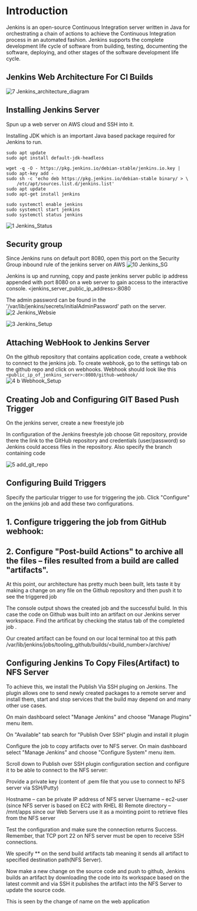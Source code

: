 # Introduction

Jenkins is an open-source Continuous Integration server written in Java for orchestrating a chain of actions to achieve the Continuous Integration process in an automated fashion. Jenkins supports the complete development life cycle of software from building, testing, documenting the software, deploying, and other stages of the software development life cycle.

## Jenkins Web Architecture For CI Builds

![7 Jenkins_architecture_diagram](https://github.com/lucm9/My-Personal-Project-Documentation/assets/96879757/438c9ef3-0318-4b2c-9780-b1dba4adfaac)

## Installing Jenkins Server
Spun up a web server on AWS cloud and SSH into it.

Installing JDK which is an important Java based package required for Jenkins to run.
```
sudo apt update
sudo apt install default-jdk-headless
```

```
wget -q -O - https://pkg.jenkins.io/debian-stable/jenkins.io.key | sudo apt-key add -
sudo sh -c 'echo deb https://pkg.jenkins.io/debian-stable binary/ > \
    /etc/apt/sources.list.d/jenkins.list'
sudo apt update
sudo apt-get install jenkins

sudo systemctl enable jenkins
sudo systemctl start jenkins
sudo systemctl status jenkins
```
![1 Jenkins_Status](https://github.com/lucm9/My-Personal-Project-Documentation/assets/96879757/86d27f9f-a96e-4c47-b090-09896f9ebb6b)

## Security group

Since Jenkins runs on default port 8080, open this port on the Security Group inbound rule of the jenkins server on AWS
![10 Jenkins_SG](https://github.com/lucm9/My-Personal-Project-Documentation/assets/96879757/8f442057-9912-4447-aae5-c6132baed374)

Jenkins is up and running, copy and paste jenkins server public ip address appended with port 8080 on a web server to gain access to the interactive console. <jenkins_server_public_ip_address>:8080

The admin password can be found in the '/var/lib/jenkins/secrets/initialAdminPassword' path on the server.
![2 Jenkins_Websie](https://github.com/lucm9/My-Personal-Project-Documentation/assets/96879757/5373a504-d058-4c4a-b503-5c7eb2ed29f9)

![3 Jenkins_Setup](https://github.com/lucm9/My-Personal-Project-Documentation/assets/96879757/bd9f6099-9884-4fca-ada4-52f3673a2a30)

## Attaching WebHook to Jenkins Server
On the github repository that contains application code, create a webhook to connect to the jenkins job. To create webhook, go to the settings tab on the github repo and click on webhooks. Webhook should look like this `<public_ip_of_jenkins_server>:8080/github-webhook/`
![4 b Webhook_Setup](https://github.com/lucm9/My-Personal-Project-Documentation/assets/96879757/b9c15103-6586-4ae9-9df5-adb0ff088198)

## Creating Job and Configuring GIT Based Push Trigger
On the jenkins server, create a new freestyle job

In configuration of the Jenkins freestyle job choose Git repository, provide there the link to the GitHub repository and credentials (user/password) so Jenkins could access files in the repository. Also specify the branch containing code

![5 add_git_repo](https://github.com/lucm9/My-Personal-Project-Documentation/assets/96879757/367d084e-f785-4fb3-9c59-b0e73c6e5a8a)

## Configuring Build Triggers
Specify the particular trigger to use for triggering the job. Click "Configure" on the jenkins job and add these two configurations.


## 1. Configure triggering the job from GitHub webhook:

## 2. Configure "Post-build Actions" to archive all the files – files resulted from a build are called "artifacts".

At this point, our architecture has pretty much been built, lets taste it by making a change on any file on the Github repository and then push it to see the triggered job

The console output shows the created job and the successful build. In this case the code on Github was built into an artifact on our Jenkins server workspace. Find the artificat by checking the status tab of the completed job .


Our created artifact can be found on our local terminal too at this path /var/lib/jenkins/jobs/tooling_github/builds/<build_number>/archive/

## Configuring Jenkins To Copy Files(Artifact) to NFS Server
To achieve this, we install the Publish Via SSH pluging on Jenkins. The plugin allows one to send newly created packages to a remote server and install them, start and stop services that the build may depend on and many other use cases.

On main dashboard select "Manage Jenkins" and choose "Manage Plugins" menu item.

On "Available" tab search for "Publish Over SSH" plugin and install it plugin

Configure the job to copy artifacts over to NFS server. On main dashboard select "Manage Jenkins" and choose "Configure System" menu item.

Scroll down to Publish over SSH plugin configuration section and configure it to be able to connect to the NFS server:

Provide a private key (content of .pem file that you use to connect to NFS server via SSH/Putty)

Hostname – can be private IP address of NFS server
Username – ec2-user (since NFS server is based on EC2 with RHEL 8)
Remote directory – /mnt/apps since our Web Servers use it as a mointing point to retrieve files from the NFS server

Test the configuration and make sure the connection returns Success. Remember, that TCP port 22 on NFS server must be open to receive SSH connections.

We specify ** on the send build artifacts tab meaning it sends all artifact to specified destination path(NFS Server).

Now make a new change on the source code and push to github, Jenkins builds an artifact by downloading the code into its workspace based on the latest commit and via SSH it publishes the artifact into the NFS Server to update the source code.

This is seen by the change of name on the web application 
